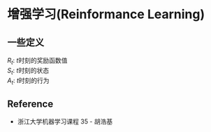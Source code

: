 # 增强学习(Reinformance Learning)

## 一些定义
$R_t$: $t$时刻的奖励函数值  
$S_t$: $t$时刻的状态  
$A_t$: $t$时刻的行为

## Reference
* 浙江大学机器学习课程 35 - 胡浩基
